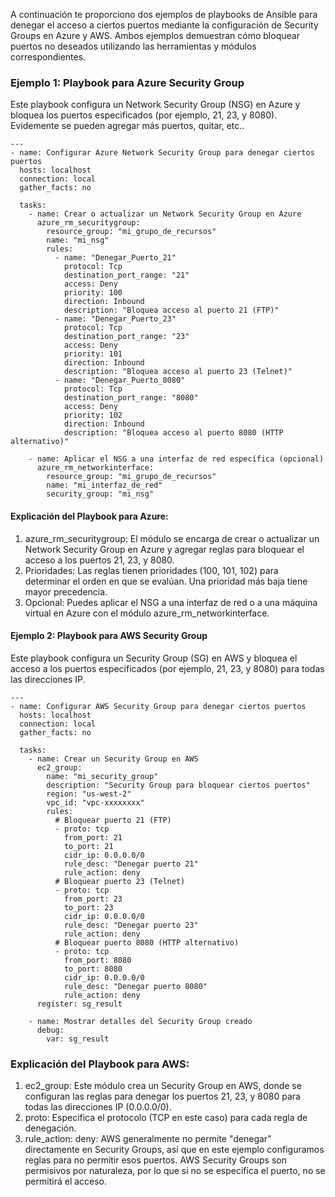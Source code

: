 A continuación te proporciono dos ejemplos de playbooks de Ansible para denegar el acceso a ciertos puertos mediante la configuración de Security Groups en Azure y AWS. Ambos ejemplos demuestran cómo bloquear puertos no deseados utilizando las herramientas y módulos correspondientes.

### Ejemplo 1: Playbook para Azure Security Group
Este playbook configura un Network Security Group (NSG) en Azure y bloquea los puertos especificados (por ejemplo, 21, 23, y 8080). Evidemente se pueden agregar más puertos, quitar, etc..
```
---
- name: Configurar Azure Network Security Group para denegar ciertos puertos
  hosts: localhost
  connection: local
  gather_facts: no

  tasks:
    - name: Crear o actualizar un Network Security Group en Azure
      azure_rm_securitygroup:
        resource_group: "mi_grupo_de_recursos"
        name: "mi_nsg"
        rules:
          - name: "Denegar_Puerto_21"
            protocol: Tcp
            destination_port_range: "21"
            access: Deny
            priority: 100
            direction: Inbound
            description: "Bloquea acceso al puerto 21 (FTP)"
          - name: "Denegar_Puerto_23"
            protocol: Tcp
            destination_port_range: "23"
            access: Deny
            priority: 101
            direction: Inbound
            description: "Bloquea acceso al puerto 23 (Telnet)"
          - name: "Denegar_Puerto_8080"
            protocol: Tcp
            destination_port_range: "8080"
            access: Deny
            priority: 102
            direction: Inbound
            description: "Bloquea acceso al puerto 8080 (HTTP alternativo)"

    - name: Aplicar el NSG a una interfaz de red específica (opcional)
      azure_rm_networkinterface:
        resource_group: "mi_grupo_de_recursos"
        name: "mi_interfaz_de_red"
        security_group: "mi_nsg"

```

#### Explicación del Playbook para Azure:
1. azure_rm_securitygroup: El módulo se encarga de crear o actualizar un Network Security Group en Azure y agregar reglas para bloquear el acceso a los puertos 21, 23, y 8080.
2. Prioridades: Las reglas tienen prioridades (100, 101, 102) para determinar el orden en que se evalúan. Una prioridad más baja tiene mayor precedencia.
3. Opcional: Puedes aplicar el NSG a una interfaz de red o a una máquina virtual en Azure con el módulo azure_rm_networkinterface.

#### Ejemplo 2: Playbook para AWS Security Group
Este playbook configura un Security Group (SG) en AWS y bloquea el acceso a los puertos especificados (por ejemplo, 21, 23, y 8080) para todas las direcciones IP.
```
---
- name: Configurar AWS Security Group para denegar ciertos puertos
  hosts: localhost
  connection: local
  gather_facts: no

  tasks:
    - name: Crear un Security Group en AWS
      ec2_group:
        name: "mi_security_group"
        description: "Security Group para bloquear ciertos puertos"
        region: "us-west-2"
        vpc_id: "vpc-xxxxxxxx"
        rules:
          # Bloquear puerto 21 (FTP)
          - proto: tcp
            from_port: 21
            to_port: 21
            cidr_ip: 0.0.0.0/0
            rule_desc: "Denegar puerto 21"
            rule_action: deny
          # Bloquear puerto 23 (Telnet)
          - proto: tcp
            from_port: 23
            to_port: 23
            cidr_ip: 0.0.0.0/0
            rule_desc: "Denegar puerto 23"
            rule_action: deny
          # Bloquear puerto 8080 (HTTP alternativo)
          - proto: tcp
            from_port: 8080
            to_port: 8080
            cidr_ip: 0.0.0.0/0
            rule_desc: "Denegar puerto 8080"
            rule_action: deny
      register: sg_result

    - name: Mostrar detalles del Security Group creado
      debug:
        var: sg_result
```
### Explicación del Playbook para AWS:
1. ec2_group: Este módulo crea un Security Group en AWS, donde se configuran las reglas para denegar los puertos 21, 23, y 8080 para todas las direcciones IP (0.0.0.0/0).
2. proto: Especifica el protocolo (TCP en este caso) para cada regla de denegación.
3. rule_action: deny: AWS generalmente no permite "denegar" directamente en Security Groups, así que en este ejemplo configuramos reglas para no permitir esos puertos. AWS Security Groups son permisivos por naturaleza, por lo que si no se especifica el puerto, no se permitirá el acceso.

